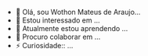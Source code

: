 - 👋 Olá, sou Wothon Mateus de Araujo...
- 👀 Estou interessado em ...
- 🌱 Atualmente estou aprendendo ...
- 💞️ Procuro colaborar em  ...
- ⚡ Curiosidade:: ...

<!---
Wothon Mateus/lWothon Mateus is a  special r epository because its README.md` (this file) apears on your GitHub profile.
You can clicking the Preview link to take a look at your changs. 
--->
